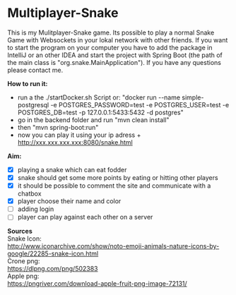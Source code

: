# Multiplayer-Snake

This is my Mulitplayer-Snake game.
Its possible to play a normal Snake Game with Websockets in your lokal network with other friends.
If you want to  start the program on your computer you have to add the package in IntelliJ or an other IDEA and start the project with Spring Boot (the path of the main class is "org.snake.MainApplication").
If you have any questions please contact me.

**How to run it:**<br/>
- run a the ./startDocker.sh Script or: "docker run --name simple-postgresql -e POSTGRES_PASSWORD=test -e POSTGRES_USER=test -e POSTGRES_DB=test -p 127.0.0.1:5433:5432 -d postgres"
- go in the backend folder and run "mvn clean install"
- then "mvn spring-boot:run"
- now you can play it using your ip adress + http://xxx.xxx.xxx.xxx:8080/snake.html


**Aim:**<br/>
- [x] playing a snake which can eat fodder
- [x] snake should get some more points by eating or hitting other players
- [x] it should be possible to comment the site and communicate with a chatbox 
- [x] player choose their name and color
- [ ] adding login
- [ ] player can play against each other on a server

**Sources** <br/>
Snake Icon: <br/>
http://www.iconarchive.com/show/noto-emoji-animals-nature-icons-by-google/22285-snake-icon.html <br/>
Crone png: <br/>
https://dlpng.com/png/502383 <br/>
Apple png: <br/>
https://pngriver.com/download-apple-fruit-png-image-72131/ <br/>
